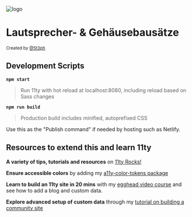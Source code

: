 ![logo](https://res.cloudinary.com/variant-gmbh/image/upload/v1682580864/bs/Logo_white_pxhgav.webp)

# Lautsprecher- & Gehäusebausätze

<small>Created by [@5t3ph](https://front-end.social/@5t3ph)</small>

## Development Scripts

**`npm start`**

> Run 11ty with hot reload at localhost:8080, including reload based on Sass changes

**`npm run build`**

> Production build includes minified, autoprefixed CSS

Use this as the "Publish command" if needed by hosting such as Netlify.

## Resources to extend this and learn 11ty

**A variety of tips, tutorials and resources** on [11ty Rocks!](https://11ty.rocks)

**Ensure accessible colors** by adding my [a11y-color-tokens package](https://www.npmjs.com/package/a11y-color-tokens)

**Learn to build an 11ty site in 20 mins** with my [egghead video course](https://5t3ph.dev/learn-11ty) and see how to add a blog and custom data.

**Explore advanced setup of custom data** through my [tutorial on building a community site](https://css-tricks.com/a-community-driven-site-with-eleventy-building-the-site/)
